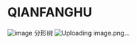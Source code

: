 # QIANFANGHU
![image](https://github.com/Felicia473/QIANFANGHU/assets/78649678/99a6a883-5d46-450d-8971-667d81c31c99)
分形树
![Uploading image.png…]()
